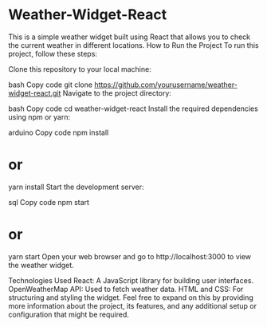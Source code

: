 # Weather-Widget-React
This is a simple weather widget built using React that allows you to check the current weather in different locations.
How to Run the Project
To run this project, follow these steps:

Clone this repository to your local machine:

bash
Copy code
git clone https://github.com/yourusername/weather-widget-react.git
Navigate to the project directory:

bash
Copy code
cd weather-widget-react
Install the required dependencies using npm or yarn:

arduino
Copy code
npm install
# or
yarn install
Start the development server:

sql
Copy code
npm start
# or
yarn start
Open your web browser and go to http://localhost:3000 to view the weather widget.

Technologies Used
React: A JavaScript library for building user interfaces.
OpenWeatherMap API: Used to fetch weather data.
HTML and CSS: For structuring and styling the widget.
Feel free to expand on this by providing more information about the project, its features, and any additional setup or configuration that might be required.
